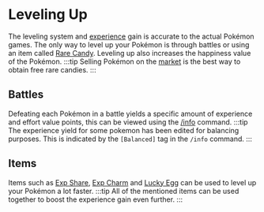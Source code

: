 # Leveling Up

The leveling system and [experience](https://bulbapedia.bulbagarden.net/wiki/Experience) gain is accurate to the actual Pokémon games. The only way to level up your Pokémon is through battles or using an item called [Rare Candy](https://bulbapedia.bulbagarden.net/wiki/Rare_Candy). Leveling up also increases the happiness value of the Pokémon.
:::tip
Selling Pokémon on the [market](../commands/market.html) is the best way to obtain free rare candies.
:::

## Battles

Defeating each Pokémon in a battle yields a specific amount of experience and effort value points, this can be viewed using the [/info](/commands/info.html) command.
:::tip
The experience yield for some pokemon has been edited for balancing purposes. This is indicated by the `[Balanced]` tag in the `/info` command.
:::

## Items

Items such as [Exp Share](https://bulbapedia.bulbagarden.net/wiki/Exp._Share), [Exp Charm](https://bulbapedia.bulbagarden.net/wiki/Exp._Charm) and [Lucky Egg](https://bulbapedia.bulbagarden.net/wiki/Lucky_Egg) can be used to level up your Pokémon a lot faster.
:::tip
All of the mentioned items can be used together to boost the experience gain even further.
:::